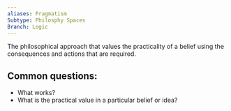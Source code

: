 ```yaml
---
aliases: Pragmatism
Subtype: Philosphy Spaces
Branch: Logic
---
```

The philosophical approach that values the practicality of a belief using the consequences and actions that are required. 

## Common questions:
- What works?
- What is the practical value in a particular belief or idea?

